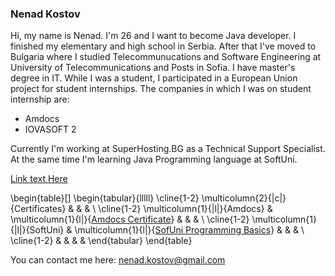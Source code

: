 ### Nenad Kostov

<!--
**nenad995/nenad995** is a ✨ _special_ ✨ repository because its `README.md` (this file) appears on your GitHub profile.

Here are some ideas to get you started:

- 🔭 I’m currently working on ...
- 🌱 I’m currently learning ...
- 👯 I’m looking to collaborate on ...
- 🤔 I’m looking for help with ...
- 💬 Ask me about ...
- 📫 How to reach me: ...
- 😄 Pronouns: ...
- ⚡ Fun fact: ...
-->
Hi, my name is Nenad. I'm 26 and I want to become Java developer.
I finished my elementary and high school in Serbia.
After that I've moved to Bulgaria where I studied Telecommunucations and Software Engineering at University of Telecommunications and Posts in Sofia.
I have master's degree in IT.
While I was a student, I participated in a European Union project for student internships.
The companies in which I was on student internship are:

- Amdocs
- IOVASOFT 2

Currently I'm working at SuperHosting.BG as a Technical Support Specialist.
At the same time I'm learning Java Programming language at SoftUni.

[Link text Here](https://link-url-here.org)

\begin{table}[]
\begin{tabular}{lllll}
\cline{1-2}
\multicolumn{2}{|c|}{Certificates}                                                                           &  &  &  \\ \cline{1-2}
\multicolumn{1}{|l|}{Amdocs}  & \multicolumn{1}{l|}{[Amdocs Certificate](https://imgur.com/a/fs2bDnn)}                             &  &  &  \\ \cline{1-2}
\multicolumn{1}{|l|}{SoftUni} & \multicolumn{1}{l|}{[SofUni Programming Basics](https://softuni.bg/certificates/details/124341/cf48b783)} &  &  &  \\ \cline{1-2}
                              &                                                                              &  &  & 
\end{tabular}
\end{table}

You can contact me here: nenad.kostov@gmail.com


